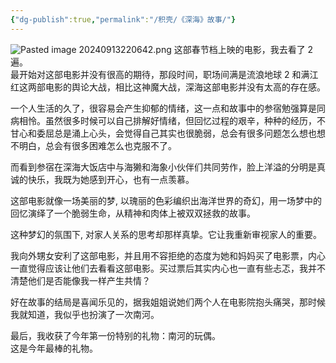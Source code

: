 ```yaml
---
{"dg-publish":true,"permalink":"/积壳/《深海》故事/"}
---
```


![Pasted image 20240913220642.png](/img/user/%E9%99%84%E4%BB%B6/Pasted%20image%2020240913220642.png)
这部春节档上映的电影，我去看了 2 遍。  
最开始对这部电影并没有很高的期待，那段时间，职场间满是流浪地球 2 和满江红这两部电影的舆论大战，相比这神魔大战，深海这部电影并没有太高的存在感。

一个人生活的久了，很容易会产生抑郁的情绪，这一点和故事中的参宿勉强算是同病相怜。虽然很多时候可以自己排解好情绪，但回忆过程的艰辛，种种的经历，不甘心和委屈总是涌上心头，会觉得自己其实也很脆弱，总会有很多问题怎么想也想不明白，总会有很多困难怎么也克服不了。

而看到参宿在深海大饭店中与海獭和海象小伙伴们共同劳作，脸上洋溢的分明是真诚的快乐，我既为她感到开心，也有一点羡慕。

这部电影就像一场美丽的梦, 以瑰丽的色彩编织出海洋世界的奇幻，用一场梦中的回忆演绎了一个脆弱生命，从精神和肉体上被双双拯救的故事。

这种梦幻的氛围下, 对家人关系的思考却那样真挚。它让我重新审视家人的重要。

我向外甥女安利了这部电影，并且用不容拒绝的态度为她和妈妈买了电影票，内心一直觉得应该让他们去看看这部电影。买过票后其实内心也一直有些忐忑，我并不清楚他们是否能像我一样产生共情？

好在故事的结局是喜闻乐见的，据我姐姐说她们两个人在电影院抱头痛哭，那时候我就知道，我似乎也扮演了一次南河。

最后，我收获了今年第一份特别的礼物：南河的玩偶。  
这是今年最棒的礼物。

‍
